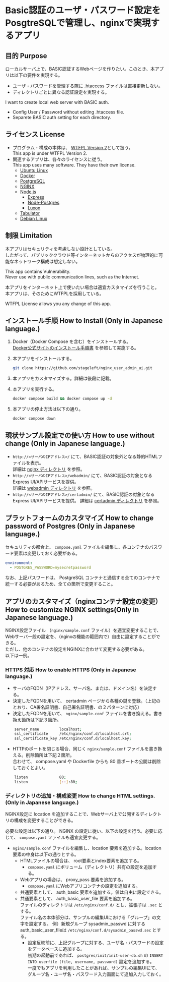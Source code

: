 # Basic認証のユーザ・パスワード設定をPosgtreSQLで管理し、nginxで実現するアプリ

## 目的 Purpose

ローカルサーバ上で、BASIC認証するWebページを作りたい。このとき、本アプリは以下の要件を実現する。

* ユーザ・パスワードを管理する際に .htaccess ファイルは直接更新しない。
* ディレクトリごとに異なる認証設定を実現する。

I want to create local web server with BASIC auth.

* Config User / Password without editing .htaccess file.
* Separete BASIC auth setting for each directory.

## ライセンス License

* プログラム・構成の本体は、 [WTFPL Version 2](LICENSE)として扱う。 \
  This app is under WTFPL Version 2.
* 関連するアプリは、各々のライセンスに従う。 \
  This app uses many software. They have their own license.
  * [Ubuntu Linux](https://jp.ubuntu.com/)
  * [Docker](https://www.docker.com/ja-jp/)
  * [PostgreSQL](https://www.postgresql.org/)
  * [NGINX](https://www.nginx.com/)
  * [Node.js](https://nodejs.org/en)
    * [Express](https://expressjs.com/ja/)
    * [Node-Postgres](https://node-postgres.com/)
    * [Luxon](https://moment.github.io/luxon/)
  * [Tabulator](https://tabulator.info/)
  * [Debian Linux](https://www.debian.org/)

## 制限 Limitation

本アプリはセキュリティを考慮しない設計としている。 \
したがって、パブリッククラウド等インターネットからのアクセスが物理的に可能なネットワーク構成は想定しない。

This app contains Vulnerability. \
Never use with public communication lines, such as the Internet.

本アプリをインターネット上で使いたい場合は適宜カスタマイズを行うこと。
本アプリは、そのためにWTFPLを採用している。

WTFPL License allows you any change of this app.

## インストール手順 How to Install (Only in Japanese language.)

1. Docker（Docker Compose を含む）をインストールする。 \
   [Docker公式サイトのインストール手順書](https://docs.docker.com/engine/install/) を参照して実施する。

1. 本アプリをインストールする。

   ```bash
   git clone https://github.com/stageleft/nginx_user_admin_ui.git
   ```

1. 本アプリをカスタマイズする。詳細は後段に記載。

1. 本アプリを実行する。

   ```bash
   docker compose build && docker compose up -d
   ```

5. 本アプリの停止方法は以下の通り。

   ```bash
   docker compose down
   ```

## 現状サンプル設定での使い方 How to use without change (Only in Japanese language.)

* `http://<サーバのIPアドレス>/` にて、BASIC認証の対象外となる静的HTMLファイルを表示。\
  詳細は [nginx ディレクトリ](./nginx/README.md) を参照。
* `http://<サーバのIPアドレス>/webadmin/` にて、BASIC認証の対象となるExpress UI/APIサービスを提供。\
  詳細は [webadmin ディレクトリ](./webadmin/README.md) を参照。
* `http://<サーバのIPアドレス>/certadmin/` にて、BASIC認証の対象となるExpress UI/APIサービスを提供。
  詳細は [certadmin ディレクトリ](./certadmin/README.md) を参照。

## プラットフォームのカスタマイズ How to change password of Postgres (Only in Japanese language.)

セキュリティの都合上、 `compose.yaml` ファイルを編集し、各コンテナのパスワード要素は変更しておく必要がある。

```yaml
environment:
  - POSTGRES_PASSWORD=mysecretpassword
```

なお、上記パスワードは、 PostgreSQL コンテナと通信する全てのコンテナで統一する必要があるため、全ての箇所で変更すること。

## アプリのカスタマイズ（nginxコンテナ設定の変更） How to customize NGINX settings(Only in Japanese language.)

NGINX設定ファイル （`nginx/sample.conf` ファイル）を適宜変更することで、Webサーバ一般の設定を、（nginxの機能の範囲内で）自由に設定することができる。\
ただし、他のコンテナの設定をNGINXに合わせて変更する必要がある。\
以下は一例。

### HTTPS 対応 How to enable HTTPS (Only in Japanese language.)

* サーバのFQDN（IPアドレス、サーバ名、または、ドメイン名）を決定する。
* 決定したFQDNを用いて、 certadmin ページから各種の鍵を登録。（上記のとおり、CA署名証明書、自己署名証明書、の２パターンに対応）
* 決定したFQDNを用いて、 `nginx/sample.conf` ファイルを書き換える。書き換え箇所は下記３箇所。

```bash
    server_name         localhost;
    ssl_certificate     /etc/nginx/conf.d/localhost.crt;
    ssl_certificate_key /etc/nginx/conf.d/localhost.key;
```

* HTTPのポートを閉じる場合、同じく `nginx/sample.conf` ファイルを書き換える。削除箇所は下記２箇所。 \
  合わせて、 compose.yaml や Dockerfile からも 80 番ポートの公開は削除しておくとよい。

```bash
    listen              80;
    listen              [::]:80;
```

### ディレクトリの追加・構成変更 How to change HTML settings. (Only in Japanese language.)

NGINX設定に location を追加することで、Webサーバ上で公開するディレクトリの構成を変更することができる。

必要な設定は以下の通り。
NGINX の設定に従い、以下の設定を行う。必要に応じて、 `compose.yaml` ファイルも適宜変更する。

* `nginx/sample.conf` ファイルを編集し、location 要素を追加する。location要素の中身は以下の通りとする。
  * HTMLファイルの場合は、 root要素とindex要素を追加する。
    * `compose.yaml` にボリューム（ディレクトリ）共有の設定を追加する。
  * Webアプリの場合は、 proxy_pass 要素を追加する。
    * `compose.yaml` にWebアプリコンテナの設定を追加する。
  * 共通要素として、 auth_basic 要素を追加する。値は自由に設定できる。
  * 共通要素として、 auth_basic_user_file 要素を追加する。\
    ファイルのディレクトリは `/etc/nginx/conf.d/` とし、拡張子は `.sec` とする。\
    ファイル名の本体部分は、サンプルの編集UIにおける「グループ」の文字を設定する。
    例）新規グループ sysadmin_passwd に対するauth_basic_user_fileは `/etc/nginx/conf.d/sysadmin_passwd.sec` とする。
    * 設定反映前に、上記グループに対する、ユーザ名・パスワードの設定をデータベースに追加する。\
      初期の起動前であれば、 `postgres/init/init-user-db.sh` の `INSERT INTO userfile (file, username, password)` 設定を追加する。 \
      一度でもアプリを利用したことがあれば、サンプルの編集UIにて、グループ名・ユーザ名・パスワード入力画面にて追加入力しておく。
